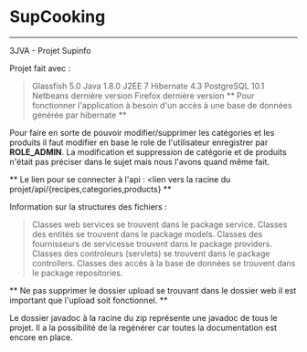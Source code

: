 # SupCooking
-------------------------------------------------------------------------
3JVA - Projet Supinfo

Projet fait avec :
> Glassfish     5.0
> Java          1.8.0
> J2EE          7
> Hibernate     4.3
> PostgreSQL    10.1
> Netbeans      dernière version
> Firefox       dernière version
** Pour fonctionner l'application à besoin d'un accès à une base de données générée par hibernate **

Pour faire en sorte de pouvoir modifier/supprimer les catégories et les produits il faut modifier en base le role de l'utilisateur enregistrer par **ROLE_ADMIN**.
La modification et suppression de catégorie et de produits n'était pas préciser dans le sujet mais nous l'avons quand même fait.

** Le lien pour se connecter à l'api : <lien vers la racine du projet/api/{recipes,categories,products} **

Information sur la structures des fichiers :
> Classes web services se trouvent dans le package service.
> Classes des entités se trouvent dans le package models.
> Classes des fournisseurs de servicesse trouvent  dans le package providers.
> Classes des controleurs (servlets) se trouvent dans le package controllers.
> Classes des accès à la base de données se trouvent dans le package repositories.

** Ne pas supprimer le dossier upload se trouvant dans le dossier web il est important que l'upload soit fonctionnel. **

Le dossier javadoc à la racine du zip représente une javadoc de tous le projet. Il a la possibilité de la regénérer car toutes la documentation est encore en place.

